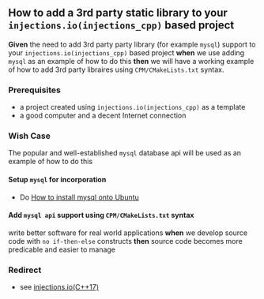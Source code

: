 ## How to add a 3rd party static library to your `injections.io(injections_cpp)` based project
**Given** the need to add 3rd party party library (for example `mysql`) support to your `injections.io(injections_cpp)` based project **when** we use adding `mysql` as an example of how to do this **then** we will have a working example of how to add 3rd party libraires using `CPM/CMakeLists.txt` syntax.

### Prerequisites
 - a project created using `injections.io(injections_cpp)` as a template
 - a good computer and a decent Internet connection

### Wish Case
The popular and well-established `mysql` database api will be used as an example of how to do this
#### Setup `mysql` for incorporation
- Do [How to install mysql onto Ubuntu](https://github.com/perriera/for_interfaces/blob/main/db/mysql/README.md)
#### Add `mysql api` support using `CPM/CMakeLists.txt` syntax




write better software for real world applications **when** we develop source code with `no if-then-else` constructs **then** source code becomes more predicable and easier to manage
### Redirect
- see [injections.io(C++17)](https://github.com/perriera/injections)

